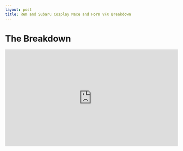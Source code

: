 ```yaml
---
layout: post
title: Rem and Subaru Cosplay Mace and Horn VFX Breakdown
---
```


The Breakdown
=============
<iframe width="560" height="315" src="https://www.youtube.com/embed/NrRxSSgiYlU" frameborder="0" allowfullscreen></iframe>
